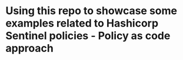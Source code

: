 # Using this repo to showcase some examples related to Hashicorp Sentinel policies - Policy as code approach
